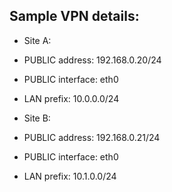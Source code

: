 ## Sample VPN details:

- Site A: 
 - PUBLIC address: 192.168.0.20/24
 - PUBLIC interface: eth0
 - LAN prefix: 10.0.0.0/24
 
- Site B:
 - PUBLIC address: 192.168.0.21/24
 - PUBLIC interface: eth0
 - LAN prefix: 10.1.0.0/24
